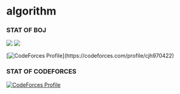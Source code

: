 # algorithm

### STAT OF BOJ

<div>
  
  <a href="https://solved.ac/profile/cjh970422"><img src="http://mazassumnida.wtf/api/v2/generate_badge?boj=cjh970422"/></a>
  <a href="https://solved.ac/profile/cjh970422"><img src="https://github-readme-solvedac.hyp3rflow.vercel.app/api/?handle=cjh970422"/></a>
</div>


[![CodeForces Profile]([https://cf.leed.at?id=cjh970422](https://github-readme-solvedac.hyp3rflow.vercel.app/api/?handle=cjh970422))](https://codeforces.com/profile/cjh970422)

### STAT OF CODEFORCES
[![CodeForces Profile](https://cf.leed.at?id=cjh970422)](https://codeforces.com/profile/cjh970422)
